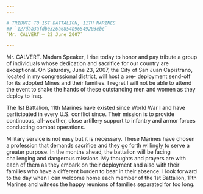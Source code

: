 ```yaml
---
---

# TRIBUTE TO 1ST BATTALION, 11TH MARINES
## `127daa3afdbe326a6854b96549203ebc`
`Mr. CALVERT — 22 June 2007`

---
```



Mr. CALVERT. Madam Speaker, I rise today to honor and pay tribute a 
group of individuals whose dedication and sacrifice for our country are 
exceptional. On Saturday, June 23, 2007, the City of San Juan 
Capistrano, located in my congressional district, will host a pre-
deployment send-off for its adopted Mines and their families. I regret 
I will not be able to attend the event to shake the hands of these 
outstanding men and women as they deploy to Iraq.

The 1st Battalion, 11th Marines have existed since World War I and 
have participated in every U.S. conflict since. Their mission is to 
provide continuous, all-weather, close artillery support to infantry 
and armor forces conducting combat operations.

Military service is not easy but it is necessary. These Marines have 
chosen a profession that demands sacrifice and they go forth willingly 
to serve a greater purpose. In the months ahead, the battalion will be 
facing challenging and dangerous missions. My thoughts and prayers are 
with each of them as they embark on their deployment and also with 
their families who have a different burden to bear in their absence. I 
look forward to the day when I can welcome home each member of the 1st 
Battalion, 11th Marines and witness the happy reunions of families 
separated for too long.



